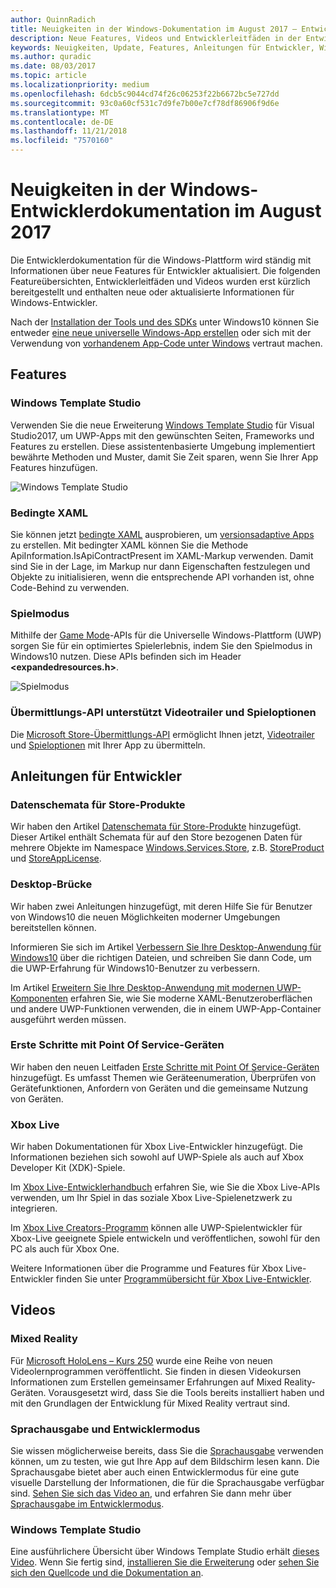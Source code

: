 ```yaml
---
author: QuinnRadich
title: Neuigkeiten in der Windows-Dokumentation im August 2017 – Entwicklung von UWP-Apps
description: Neue Features, Videos und Entwicklerleitfäden in der Entwicklerdokumentation für Windows10 im August2017
keywords: Neuigkeiten, Update, Features, Anleitungen für Entwickler, Windows10, 1708
ms.author: quradic
ms.date: 08/03/2017
ms.topic: article
ms.localizationpriority: medium
ms.openlocfilehash: 6dcb5c9044cd74f26c06253f22b6672bc5e727dd
ms.sourcegitcommit: 93c0a60cf531c7d9fe7b00e7cf78df86906f9d6e
ms.translationtype: MT
ms.contentlocale: de-DE
ms.lasthandoff: 11/21/2018
ms.locfileid: "7570160"
---
```

# <a name="whats-new-in-the-windows-developer-docs-in-august-2017"></a>Neuigkeiten in der Windows-Entwicklerdokumentation im August 2017

Die Entwicklerdokumentation für die Windows-Plattform wird ständig mit Informationen über neue Features für Entwickler aktualisiert. Die folgenden Featureübersichten, Entwicklerleitfäden und Videos wurden erst kürzlich bereitgestellt und enthalten neue oder aktualisierte Informationen für Windows-Entwickler.

Nach der [Installation der Tools und des SDKs](http://go.microsoft.com/fwlink/?LinkId=821431) unter Windows10 können Sie entweder [eine neue universelle Windows-App erstellen](../get-started/your-first-app.md) oder sich mit der Verwendung von [vorhandenem App-Code unter Windows](../porting/index.md) vertraut machen.

## <a name="features"></a>Features

### <a name="windows-template-studio"></a>Windows Template Studio

Verwenden Sie die neue Erweiterung [Windows Template Studio](https://aka.ms/wtsinstall) für Visual Studio2017, um UWP-Apps mit den gewünschten Seiten, Frameworks und Features zu erstellen. Diese assistentenbasierte Umgebung implementiert bewährte Methoden und Muster, damit Sie Zeit sparen, wenn Sie Ihrer App Features hinzufügen.

![Windows Template Studio](images/template-studio.png)

### <a name="conditional-xaml"></a>Bedingte XAML

Sie können jetzt [bedingte XAML](../debug-test-perf/conditional-xaml.md) ausprobieren, um [versionsadaptive Apps](../debug-test-perf/version-adaptive-apps.md) zu erstellen. Mit bedingter XAML können Sie die Methode ApiInformation.IsApiContractPresent im XAML-Markup verwenden. Damit sind Sie in der Lage, im Markup nur dann Eigenschaften festzulegen und Objekte zu initialisieren, wenn die entsprechende API vorhanden ist, ohne Code-Behind zu verwenden.

### <a name="game-mode"></a>Spielmodus

Mithilfe der [Game Mode](https://msdn.microsoft.com/library/windows/desktop/mt808808)-APIs für die Universelle Windows-Plattform (UWP) sorgen Sie für ein optimiertes Spielerlebnis, indem Sie den Spielmodus in Windows10 nutzen. Diese APIs befinden sich im Header **&lt;expandedresources.h&gt;**.

![Spielmodus](images/game-mode.png)

### <a name="submission-api-supports-video-trailers-and-gaming-options"></a>Übermittlungs-API unterstützt Videotrailer und Spieloptionen

Die [Microsoft Store-Übermittlungs-API](../monetize/create-and-manage-submissions-using-windows-store-services.md) ermöglicht Ihnen jetzt, [Videotrailer](../monetize/manage-app-submissions.md#trailer-object) und [Spieloptionen](../monetize/manage-app-submissions.md#gaming-options-object) mit Ihrer App zu übermitteln.


## <a name="developer-guidance"></a>Anleitungen für Entwickler

### <a name="data-schemas-for-store-products"></a>Datenschemata für Store-Produkte

Wir haben den Artikel [Datenschemata für Store-Produkte](../monetize/data-schemas-for-store-products.md) hinzugefügt. Dieser Artikel enthält Schemata für auf den Store bezogenen Daten für mehrere Objekte im Namespace [Windows.Services.Store](https://msdn.microsoft.com/library/windows/apps/windows.services.store.aspx), z.B. [StoreProduct](https://docs.microsoft.com/uwp/api/windows.services.store.storeproduct) und [StoreAppLicense](https://docs.microsoft.com/uwp/api/windows.services.store.storeapplicense).

### <a name="desktop-bridge"></a>Desktop-Brücke

Wir haben zwei Anleitungen hinzugefügt, mit deren Hilfe Sie für Benutzer von Windows10 die neuen Möglichkeiten moderner Umgebungen bereitstellen können.

Informieren Sie sich im Artikel [Verbessern Sie Ihre Desktop-Anwendung für Windows10](https://docs.microsoft.com/windows/uwp/porting/desktop-to-uwp-enhance) über die richtigen Dateien, und schreiben Sie dann Code, um die UWP-Erfahrung für Windows10-Benutzer zu verbessern.  

Im Artikel [Erweitern Sie Ihre Desktop-Anwendung mit modernen UWP-Komponenten](https://docs.microsoft.com/windows/uwp/porting/desktop-to-uwp-extend) erfahren Sie, wie Sie moderne XAML-Benutzeroberflächen und andere UWP-Funktionen verwenden, die in einem UWP-App-Container ausgeführt werden müssen.

### <a name="getting-started-with-point-of-service"></a>Erste Schritte mit Point Of Service-Geräten

Wir haben den neuen Leitfaden [Erste Schritte mit Point Of Service-Geräten](https://docs.microsoft.com/en-us/windows/uwp/devices-sensors/pos-get-started) hinzugefügt. Es umfasst Themen wie Geräteenumeration, Überprüfen von Gerätefunktionen, Anfordern von Geräten und die gemeinsame Nutzung von Geräten. 

### <a name="xbox-live"></a>Xbox Live

Wir haben Dokumentationen für Xbox Live-Entwickler hinzugefügt. Die Informationen beziehen sich sowohl auf UWP-Spiele als auch auf Xbox Developer Kit (XDK)-Spiele.

Im [Xbox Live-Entwicklerhandbuch](https://docs.microsoft.com/en-us/windows/uwp/xbox-live/) erfahren Sie, wie Sie die Xbox Live-APIs verwenden, um Ihr Spiel in das soziale Xbox Live-Spielenetzwerk zu integrieren.

Im [Xbox Live Creators-Programm](https://docs.microsoft.com/en-us/windows/uwp/xbox-live/get-started-with-creators/get-started-with-xbox-live-creators) können alle UWP-Spielentwickler für Xbox-Live geeignete Spiele entwickeln und veröffentlichen, sowohl für den PC als auch für Xbox One.

Weitere Informationen über die Programme und Features für Xbox Live-Entwickler finden Sie unter [Programmübersicht für Xbox Live-Entwickler](https://docs.microsoft.com/en-us/windows/uwp/xbox-live/developer-program-overview).

## <a name="videos"></a>Videos

### <a name="mixed-reality"></a>Mixed Reality

Für [Microsoft HoloLens – Kurs 250](https://developer.microsoft.com/en-us/windows/mixed-reality/mixed_reality_250) wurde eine Reihe von neuen Videolernprogrammen veröffentlicht. Sie finden in diesen Videokursen Informationen zum Erstellen gemeinsamer Erfahrungen auf Mixed Reality-Geräten. Vorausgesetzt wird, dass Sie die Tools bereits installiert haben und mit den Grundlagen der Entwicklung für Mixed Reality vertraut sind.

### <a name="narrator-and-dev-mode"></a>Sprachausgabe und Entwicklermodus

Sie wissen möglicherweise bereits, dass Sie die [Sprachausgabe](https://support.microsoft.com/help/22798/windows-10-narrator-get-started) verwenden können, um zu testen, wie gut Ihre App auf dem Bildschirm lesen kann. Die Sprachausgabe bietet aber auch einen Entwicklermodus für eine gute visuelle Darstellung der Informationen, die für die Sprachausgabe verfügbar sind. [Sehen Sie sich das Video an](https://channel9.msdn.com/Blogs/One-Dev-Minute/Using-Narrator-and-Dev-Mode), und erfahren Sie dann mehr über [Sprachausgabe im Entwicklermodus](https://channel9.msdn.com/Blogs/One-Dev-Minute/Using-Narrator-and-Dev-Mode).

### <a name="windows-template-studio"></a>Windows Template Studio

Eine ausführlichere Übersicht über Windows Template Studio erhält [dieses Video](https://channel9.msdn.com/Blogs/One-Dev-Minute/Getting-Started-with-Windows-Template-Studio). Wenn Sie fertig sind, [installieren Sie die Erweiterung](https://aka.ms/wtsinstall) oder [sehen Sie sich den Quellcode und die Dokumentation an](https://aka.ms/wtsinstall).